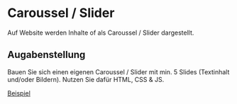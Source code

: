 # Caroussel / Slider

Auf Website werden Inhalte of als Caroussel / Slider dargestellt.

## Augabenstellung
Bauen Sie sich einen eigenen Caroussel / Slider mit min. 5 Slides (Textinhalt und/oder Bildern). Nutzen Sie dafür HTML, CSS & JS.

[Beispiel](https://owlcarousel2.github.io/OwlCarousel2/demos/basic.html)
